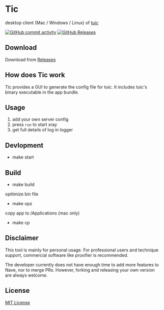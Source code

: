 # Tic

desktop client (Mac / Windows / Linux) of [tuic](https://github.com/EAimTY/tuic)

[![GitHub commit activity](https://img.shields.io/github/commit-activity/m/ali322/tic)](https://github.com/ali322/tic/commits/master)
[![GitHub Releases](https://img.shields.io/github/downloads/ali322/tic/latest/total?logo=github)](https://github.com/ali322/tic/releases)

## Download

Download from [Releases](https://github.com/ali322/tic/releases)

## How does Tic work

Tic provides a GUI to generate the config file for tuic. It includes tuic's binary executable in the app bundle. 

## Usage

1. add your own server config
2. press `run` to start xray
3. get full details of log in logger

## Devlopment

- make start

## Build

- make build

opitimize bin file

- make opz 

copy app to /Applications (mac only)

- make cp

## Disclaimer

This tool is mainly for personal usage. For professional users and technique 
support, commercial software like proxifier is recommended.

The developer currently does not have enough time to add more features to Nave, nor to merge PRs. However, forking and releasing your own version are always welcome.


## License

[MIT License](http://en.wikipedia.org/wiki/MIT_License)